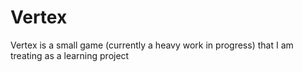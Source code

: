 # Vertex

Vertex is a small game (currently a heavy work in progress) that I am treating as a learning project <br>